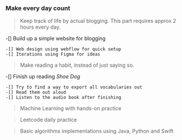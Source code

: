 ### Make every day count

> Keep track of life by actual blogging. This part requires approx 2 hours every day.

-[] Build up a simple website for blogging

    -[] Web design using webflow for quick setup
    -[] Iterations using Figma for ideas

> Make reading a habit, instead of just saying so.

-[] Finish up reading _Shoe Dog_

    -[] Try to find a way to export all vocabularies out
    -[] Read them out aloud
    -[] Listen to the audio book after finishing

> Machine Learning with hands-on practice

> Leetcode daily practice

> Basic algorithms implementations using Java, Python and Swift
